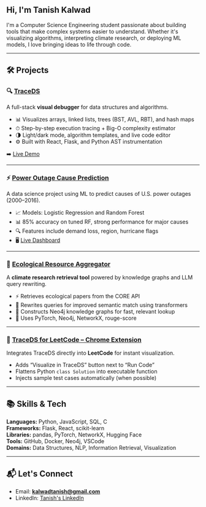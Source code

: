 ## Hi, I'm Tanish Kalwad

I'm a Computer Science Engineering student passionate about building tools that make complex systems easier to understand. Whether it's visualizing algorithms, interpreting climate research, or deploying ML models, I love bringing ideas to life through code.

---

## 🛠️ Projects

### 🔍 [TraceDS](https://traceds-frontend.onrender.com/)
A full-stack **visual debugger** for data structures and algorithms.

- 📊 Visualizes arrays, linked lists, trees (BST, AVL, RBT), and hash maps
- ⏱ Step-by-step execution tracing + Big-O complexity estimator
- 🌗 Light/dark mode, algorithm templates, and live code editor
- ⚙️ Built with React, Flask, and Python AST instrumentation

➡️ [Live Demo](https://traceds-frontend.onrender.com)

---

### ⚡ [Power Outage Cause Prediction](https://kalwad.github.io/power-outage-analysis/)
A data science project using ML to predict causes of U.S. power outages (2000–2016).

- 📈 Models: Logistic Regression and Random Forest
- 📊 85% accuracy on tuned RF, strong performance for major causes
- 🔍 Features include demand loss, region, hurricane flags
- 🖥️ [Live Dashboard](https://kalwad.github.io/power-outage-analysis/)

---

### 🌱 [Ecological Resource Aggregator](https://github.com/kalwad/ecologoical-resource-aggregator)
A **climate research retrieval tool** powered by knowledge graphs and LLM query rewriting.

- ⚡ Retrieves ecological papers from the CORE API
- 🔁 Rewrites queries for improved semantic match using transformers
- 🧠 Constructs Neo4j knowledge graphs for fast, relevant lookup
- 🧰 Uses PyTorch, Neo4j, NetworkX, rouge-score

---

### 🧩 [TraceDS for LeetCode – Chrome Extension](https://github.com/kalwad/TraceDS-Chrome-Extension)
Integrates TraceDS directly into **LeetCode** for instant visualization.

- Adds “Visualize in TraceDS” button next to “Run Code”
- Flattens Python `class Solution` into executable function
- Injects sample test cases automatically (when possible)

---

## 📚 Skills & Tech

**Languages:** Python, JavaScript, SQL, C  
**Frameworks:** Flask, React, scikit-learn  
**Libraries:** pandas, PyTorch, NetworkX, Hugging Face  
**Tools:** GitHub, Docker, Neo4j, VSCode  
**Domains:** Data Structures, NLP, Information Retrieval, Visualization

---

## 📬 Let's Connect
- Email: **kalwadtanish@gmail.com**
- LinkedIn: [Tanish's LinkedIn](www.linkedin.com/in/tanish-kalwad-56434235b/)

<!--
**kalwad/kalwad** is a ✨ _special_ ✨ repository because its `README.md` (this file) appears on your GitHub profile.

Here are some ideas to get you started:

- 🔭 I’m currently working on ...
- 🌱 I’m currently learning ...
- 👯 I’m looking to collaborate on ...
- 🤔 I’m looking for help with ...
- 💬 Ask me about ...
- 📫 How to reach me: ...
- 😄 Pronouns: ...
- ⚡ Fun fact: ...
-->
